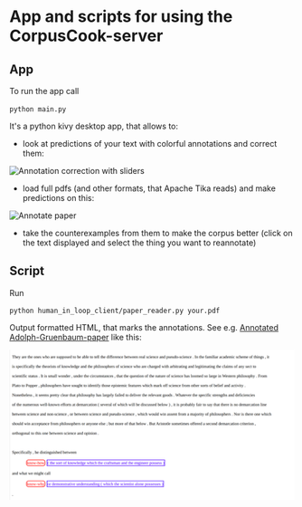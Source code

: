 # App and scripts for using the CorpusCook-server

## App
To run the app call 

```python main.py``` 

It's a python kivy desktop app, that allows to:

* look at predictions of your text with colorful annotations and correct them:

![Annotation correction with sliders](https://github.com/c0ntradicti0n/CorpusCookApp/raw/master/images/sample_annotation.png)
* load full pdfs (and other formats, that Apache Tika reads) and make predictions on this:

![Annotate paper](https://github.com/c0ntradicti0n/CorpusCookApp/raw/master/images/sample_pdfs_reader.png)

* take the counterexamples from them to make the corpus better (click on the text displayed and select the thing you want to reannotate)

## Script

Run

```buildoutcfg
python human_in_loop_client/paper_reader.py your.pdf
```

Output formatted HTML, that marks the annotations. See e.g. [Annotated Adolph-Gruenbaum-paper](https://raw.githubusercontent.com/c0ntradicti0n/CorpusCookApp/master/pdfs/Adolph%20Gruenbaum%20-%20Physics%2C%20Philosophy%20and%20Psychoanalysis.pdf.html) like this:

![Marked html](https://github.com/c0ntradicti0n/CorpusCookApp/raw/master/images/sample_pdf2html.png)

